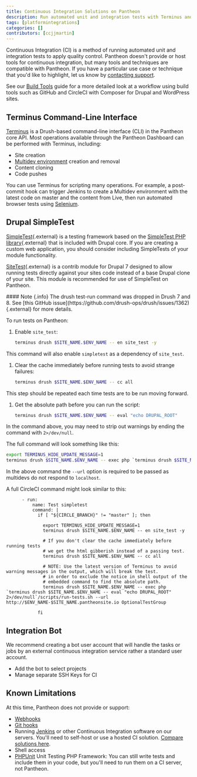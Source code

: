 ```yaml
---
title: Continuous Integration Solutions on Pantheon
description: Run automated unit and integration tests with Terminus and Drupal SimpleTest.
tags: [platformintegrations]
categories: []
contributors: [ccjjmartin]
---
```

Continuous Integration (CI) is a method of running automated unit and integration tests to apply quality control. Pantheon doesn't provide or host tools for continuous integration, but many tools and techniques are compatible with Pantheon. If you have a particular use case or technique that you'd like to highlight, let us know by [contacting support](/docs/support/).

See our [Build Tools](/docs/guides/build-tools/) guide for a more detailed look at a workflow using build tools such as GitHub and CircleCI with Composer for Drupal and WordPress sites.

## Terminus Command-Line Interface

[Terminus](/docs/terminus/) is a Drush-based command-line interface (CLI) in the Pantheon core API. Most operations available through the Pantheon Dashboard can be performed with Terminus, including:

- Site creation
- [Multidev environment](/docs/multidev) creation and removal
- Content cloning
- Code pushes

You can use Terminus for scripting many operations. For example, a post-commit hook can trigger Jenkins to create a Multidev environment with the latest code on master and the content from Live, then run automated browser tests using [Selenium](https://github.com/SeleniumHQ/selenium).


## Drupal SimpleTest

[SimpleTest](https://drupal.org/project/simpletest){.external} is a testing framework based on the [SimpleTest PHP library](https://github.com/simpletest/simpletest){.external} that is included with Drupal core. If you are creating a custom web application, you should consider including SimpleTests of your module functionality.

[SiteTest](https://www.drupal.org/project/site_test){.external} is a contrib module for Drupal 7 designed to allow running tests directly against your sites code instead of a base Drupal clone of your site.  This module is recommended for use of SimpleTest on Pantheon.

<div class="alert alert-info" role="alert" markdown="1">
#### Note {.info}
The drush test-run command was dropped in Drush 7 and 8. See [this GitHub issue](https://github.com/drush-ops/drush/issues/1362){.external} for more details.
</div>

To run tests on Pantheon:

1. Enable `site_test`:

   ```bash
   terminus drush $SITE_NAME.$ENV_NAME -- en site_test -y
   ```

  This command will also enable `simpletest` as a dependency of `site_test`.

1. Clear the cache immediately before running tests to avoid strange failures:

   ```bash
   terminus drush $SITE_NAME.$ENV_NAME -- cc all
   ```

  This step should be repeated each time tests are to be run moving forward.

1. Get the absolute path before you can run the script:

   ```bash
   terminus drush $SITE_NAME.$ENV_NAME -- eval "echo DRUPAL_ROOT"
   ```

  In the command above, you may need to strip out warnings by ending the command with `2>/dev/null`.

The full command will look something like this:

```bash
export TERMINUS_HIDE_UPDATE_MESSAGE=1
terminus drush $SITE_NAME.$ENV_NAME -- exec php `terminus drush $SITE_NAME.$ENV_NAME -- eval "echo DRUPAL_ROOT" 2>/dev/null`/scripts/run-tests.sh --url http://$ENV_NAME-$SITE_NAME.pantheonsite.io OptionalTestGroup
```

In the above command the `--url` option is required to be passed as multidevs do not respond to `localhost`.

A full CircleCI command might look similar to this:

```
      - run:
          name: Test simpletest
          command: |
            if [ "${CIRCLE_BRANCH}" != "master" ]; then

              export TERMINUS_HIDE_UPDATE_MESSAGE=1
              terminus drush $SITE_NAME.$ENV_NAME -- en site_test -y

              # If you don't clear the cache immediately before running tests
              # we get the html gibberish instead of a passing test.
              terminus drush $SITE_NAME.$ENV_NAME -- cc all

              # NOTE: Use the latest version of Terminus to avoid warning messages in the output, which will break the test.
              # in order to exclude the notice in shell output of the
              # embedded command to find the absolute path.
              terminus drush $SITE_NAME.$ENV_NAME -- exec php `terminus drush $SITE_NAME.$ENV_NAME -- eval "echo DRUPAL_ROOT" 2>/dev/null`/scripts/run-tests.sh --url http://$ENV_NAME-$SITE_NAME.pantheonsite.io OptionalTestGroup

            fi
```

## Integration Bot

We recommend creating a bot user account that will handle the tasks or jobs by an external continuous integration service rather a standard user account.

- Add the bot to select projects
- Manage separate SSH Keys for CI

## Known Limitations

At this time, Pantheon does not provide or support:

- [Webhooks](https://en.wikipedia.org/wiki/Webhook)
- [Git hooks](https://git-scm.com/book/en/v2/Customizing-Git-Git-Hooks)
- Running [Jenkins](https://jenkins.io/index.html) or other Continuous Integration software on our servers. You'll need to self-host or use a hosted CI solution. [Compare solutions here](https://en.wikipedia.org/wiki/Comparison_of_continuous_integration_software).
- Shell access
- [PHPUnit](https://github.com/sebastianbergmann/phpunit/) Unit Testing PHP Framework: You can still write tests and include them in your code, but you'll need to run them on a CI server, not Pantheon.
